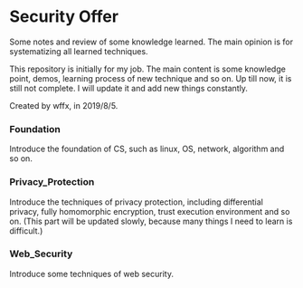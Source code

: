 # Security Offer

Some notes and review of some knowledge learned. The main opinion is for systematizing all learned techniques.

This repository is initially for my job. The main content is some knowledge point, demos, learning process of new technique and so on. Up till now, it is still not complete. I will update it and add new things constantly.

Created by wffx, in 2019/8/5.

### Foundation

Introduce the foundation of CS, such as linux, OS, network, algorithm and so on. 

### Privacy_Protection
Introduce the techniques of privacy protection, including differential privacy, fully homomorphic encryption, trust execution environment and so on. 
(This part will be updated slowly, because many things I need to learn is difficult.)

### Web_Security

Introduce some techniques of web security.

